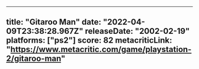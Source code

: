 
---
title: "Gitaroo Man"
date: "2022-04-09T23:38:28.967Z"
releaseDate: "2002-02-19"
platforms: ["ps2"]
score: 82
metacriticLink: "https://www.metacritic.com/game/playstation-2/gitaroo-man"
---
